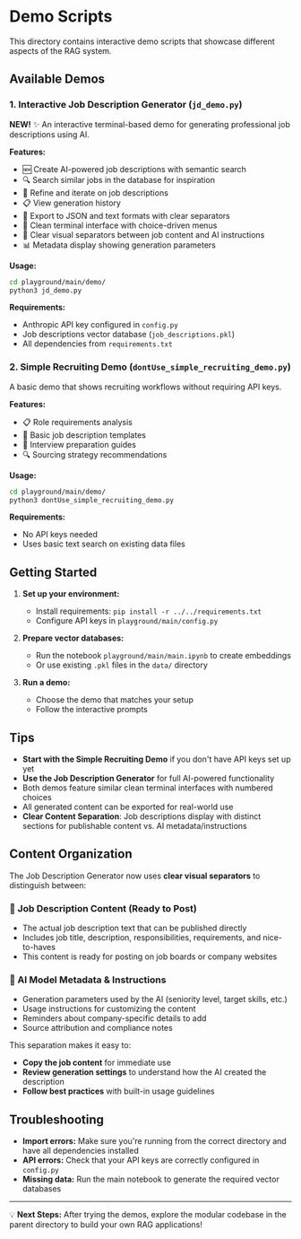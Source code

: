 # Demo Scripts

This directory contains interactive demo scripts that showcase different aspects of the RAG system.

## Available Demos

### 1. Interactive Job Description Generator (`jd_demo.py`)
**NEW!** ✨ An interactive terminal-based demo for generating professional job descriptions using AI.

**Features:**
- 🆕 Create AI-powered job descriptions with semantic search
- 🔍 Search similar jobs in the database for inspiration
- 📝 Refine and iterate on job descriptions
- 📋 View generation history
- 💾 Export to JSON and text formats with clear separators
- 🎨 Clean terminal interface with choice-driven menus
- 🎯 Clear visual separators between job content and AI instructions
- 📊 Metadata display showing generation parameters

**Usage:**
```bash
cd playground/main/demo/
python3 jd_demo.py
```

**Requirements:**
- Anthropic API key configured in `config.py`
- Job descriptions vector database (`job_descriptions.pkl`)
- All dependencies from `requirements.txt`

### 2. Simple Recruiting Demo (`dontUse_simple_recruiting_demo.py`)
A basic demo that shows recruiting workflows without requiring API keys.

**Features:**
- 📋 Role requirements analysis
- 📝 Basic job description templates
- 🎤 Interview preparation guides  
- 🔍 Sourcing strategy recommendations

**Usage:**
```bash
cd playground/main/demo/
python3 dontUse_simple_recruiting_demo.py
```

**Requirements:**
- No API keys needed
- Uses basic text search on existing data files

## Getting Started

1. **Set up your environment:**
   - Install requirements: `pip install -r ../../requirements.txt`
   - Configure API keys in `playground/main/config.py`

2. **Prepare vector databases:**
   - Run the notebook `playground/main/main.ipynb` to create embeddings
   - Or use existing `.pkl` files in the `data/` directory

3. **Run a demo:**
   - Choose the demo that matches your setup
   - Follow the interactive prompts

## Tips

- **Start with the Simple Recruiting Demo** if you don't have API keys set up yet
- **Use the Job Description Generator** for full AI-powered functionality
- Both demos feature similar clean terminal interfaces with numbered choices
- All generated content can be exported for real-world use
- **Clear Content Separation**: Job descriptions display with distinct sections for publishable content vs. AI metadata/instructions

## Content Organization

The Job Description Generator now uses **clear visual separators** to distinguish between:

### 🎯 Job Description Content (Ready to Post)
- The actual job description text that can be published directly
- Includes job title, description, responsibilities, requirements, and nice-to-haves
- This content is ready for posting on job boards or company websites

### 🤖 AI Model Metadata & Instructions  
- Generation parameters used by the AI (seniority level, target skills, etc.)
- Usage instructions for customizing the content
- Reminders about company-specific details to add
- Source attribution and compliance notes

This separation makes it easy to:
- **Copy the job content** for immediate use
- **Review generation settings** to understand how the AI created the description
- **Follow best practices** with built-in usage guidelines

## Troubleshooting

- **Import errors:** Make sure you're running from the correct directory and have all dependencies installed
- **API errors:** Check that your API keys are correctly configured in `config.py`
- **Missing data:** Run the main notebook to generate the required vector databases

---

💡 **Next Steps:** After trying the demos, explore the modular codebase in the parent directory to build your own RAG applications! 